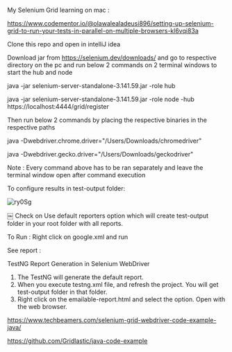 My Selenium Grid learning on mac :


https://www.codementor.io/@olawalealadeusi896/setting-up-selenium-grid-to-run-your-tests-in-parallel-on-multiple-browsers-kl6vqi83a


Clone this repo and open in intelliJ idea

Download jar from https://selenium.dev/downloads/ and go to respective directory on the pc and run below 2 commands on 2 terminal windows to start the hub and node

java -jar selenium-server-standalone-3.141.59.jar -role hub

java -jar selenium-server-standalone-3.141.59.jar -role node -hub https://localhost:4444/grid/register

Then run below 2 commands by placing the respective binaries in the respective paths

java -Dwebdriver.chrome.driver="/Users/Downloads/chromedriver"

java -Dwebdriver.gecko.driver="/Users/Downloads/geckodriver"

Note : Every command above has to be ran separately and leave the terminal window open after command  execution


To configure results in test-output folder: 


![ry0Sg](https://user-images.githubusercontent.com/9302926/71100406-dfbcb800-21ac-11ea-87e5-4e37d5471861.png)


￼
Check on Use default reporters option which will create test-output folder in your root folder with all reports.



To Run : Right click on google.xml and run


See report :

TestNG Report Generation in Selenium WebDriver
1. The TestNG will generate the default report.
2. When you execute testng.xml file, and refresh the project. You will get test-output folder in that folder.
3. Right click on the emailable-report.html and select the option. Open with the web browser.


https://www.techbeamers.com/selenium-grid-webdriver-code-example-java/






https://github.com/Gridlastic/java-code-example

